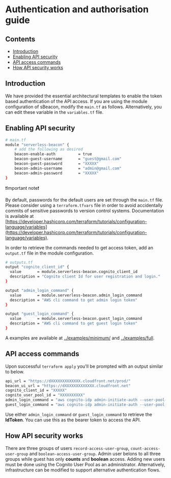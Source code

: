 # Authentication and authorisation guide
## Contents

<!-- TOC start (generated with https://github.com/derlin/bitdowntoc) -->

- [Introduction ](#introduction)
- [Enabling API security](#enabling-api-security)
- [API access commands](#api-access-commands)
- [How API security works](#how-api-security-works)

<!-- TOC end -->

## Introduction 
We have provided the essential architectural templates to enable the token based authentication of the API access. If you are using the module configuration of sBeacon, modify the `main.tf` as follows. Alternatively, you can edit these variable in the `variables.tf` file.

## Enabling API security
```bash
# main.tf
module "serverless-beacon" {
    # add the following as desired
    beacon-enable-auth          = true
    beacon-guest-username       = "guest@gmail.com"
    beacon-guest-password       = "XXXXX"
    beacon-admin-username       = "admin@gmail.com"
    beacon-admin-password       = "XXXXX"
}
``` 
❗Important note❗ 

By default, passwords for the default users are set through the `main.tf` file. Please consider using a `terraform.tfvars` file in order to avoid accidentally commits of sensitive passwords to version control systems. Documentation is available at [https://developer.hashicorp.com/terraform/tutorials/configuration-language/variables](https://developer.hashicorp.com/terraform/tutorials/configuration-language/variables).

In order to retrieve the commands needed to get access token, add an `output.tf` file in the module configuration.
```bash
# outputs.tf
output "cognito_client_id" {
  value       = module.serverless-beacon.cognito_client_id
  description = "Cognito client Id for user registration and login."
}

output "admin_login_command" {
  value       = module.serverless-beacon.admin_login_command
  description = "AWS cli command to get admin login token"
}

output "guest_login_command" {
  value       = module.serverless-beacon.guest_login_command
  description = "AWS cli command to get guest login token"
}
``` 
A examples are available at [../examples/minimum/](../examples/minimum/) and  [../examples/full](../examples/full).

## API access commands

Upon successful `terraform apply` you'll be prompted with an output similar to below.
```bash 
api_url = "https://dXXXXXXXXXXXXX.cloudfront.net/prod/"
beacon_ui_url = "https://dXXXXXXXXXXXXX.cloudfront.net"
cognito_client_id = "XXXXX"
cognito_user_pool_id = "XXXXXXXXXX"
admin_login_command = "aws cognito-idp admin-initiate-auth --user-pool-id us-east-1_A89RD07je --region us-east-1 --client-id 100n0tno0e0sql96mcgciaa8to --auth-flow ADMIN_USER_PASSWORD_AUTH --auth-parameters USERNAME=admin@gmail.com,PASSWORD=XXXXX --output json --query AuthenticationResult.IdToken"
guest_login_command = "aws cognito-idp admin-initiate-auth --user-pool-id us-east-1_A89RD07je --region us-east-1 --client-id XXXXX --auth-flow ADMIN_USER_PASSWORD_AUTH --auth-parameters USERNAME=guest@gmail.com,PASSWORD=XXXXX --output json --query AuthenticationResult.IdToken"
```

Use either `admin_login_command` or `guest_login_command` to retrieve the **IdToken**. You can use this as the bearer token to access the API.

## How API security works

There are three groups of users `record-access-user-group`, `count-access-user-group` and `boolean-access-user-group`. Admin user belons to all three groups while guest has only **counts** and **boolean** access. Adding new users must be done using the Cognito User Pool as an administrator. Alternatively, infrastructure can be modified to support alternative authentication flows.
